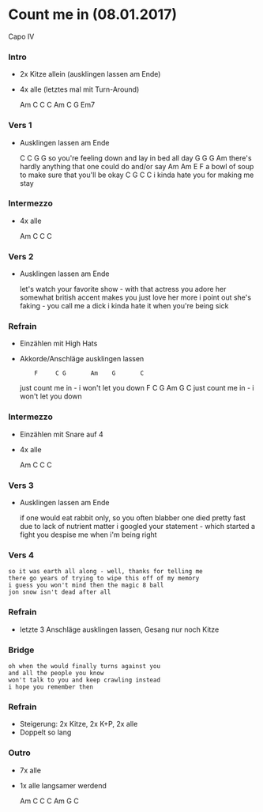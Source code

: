Count me in (08.01.2017)
========================

Capo IV

### Intro

* 2x Kitze allein (ausklingen lassen am Ende)
* 4x alle (letztes mal mit Turn-Around)

	Am C C C
	Am C G Em7

### Vers 1

* Ausklingen lassen am Ende

	C  C  G  G
	so you're feeling down and lay in bed all day
	G  G  G  Am
	there's hardly anything that one could do and/or say
	Am Am E  F
	a bowl of soup to make sure that you'll be okay
	C  G  C  C
	i kinda hate you for making me stay

### Intermezzo

* 4x alle

	Am C C C

### Vers 2

* Ausklingen lassen am Ende

	let's watch your favorite show - with that actress you adore
	her somewhat british accent makes you just love her more
	i point out she's faking - you call me a dick
	i kinda hate it when you're being sick

### Refrain

* Einzählen mit High Hats
* Akkorde/Anschläge ausklingen lassen

	      F     C G       Am    G       C
	just count me in - i won't let you down
	      F     C G       Am    G       C
	just count me in - i won't let you down

### Intermezzo

* Einzählen mit Snare auf 4
* 4x alle

	Am C C C

### Vers 3

* Ausklingen lassen am Ende

	if one would eat rabbit only, so you often blabber
	one died pretty fast due to lack of nutrient matter
	i googled your statement - which started a fight
	you despise me when i'm being right

### Vers 4

	so it was earth all along - well, thanks for telling me
	there go years of trying to wipe this off of my memory
	i guess you won't mind then the magic 8 ball
	jon snow isn't dead after all

### Refrain

* letzte 3 Anschläge ausklingen lassen, Gesang nur noch Kitze

### Bridge

	oh when the would finally turns against you
	and all the people you know
	won't talk to you and keep crawling instead
	i hope you remember then

### Refrain

* Steigerung: 2x Kitze, 2x K+P, 2x alle
* Doppelt so lang

### Outro

* 7x alle
* 1x alle langsamer werdend

	Am C C C
	Am G C
